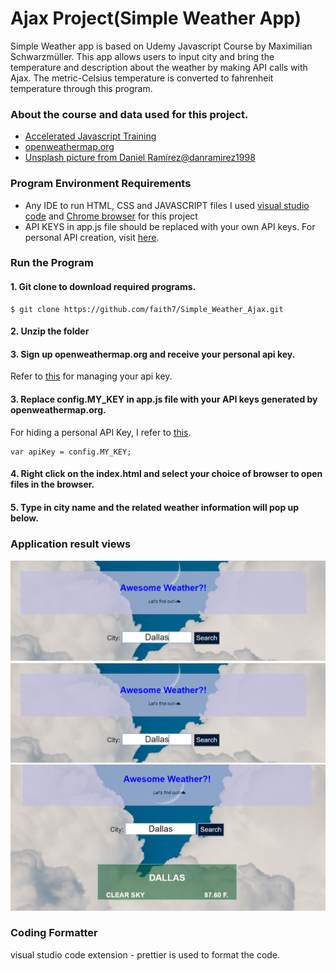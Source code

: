 # Ajax Project(Simple Weather App)
Simple Weather app is based on Udemy Javascript Course by Maximilian Schwarzmüller. This app allows users to input city and bring the temperature and description about the weather by making API calls with Ajax. The metric-Celsius temperature is converted to fahrenheit temperature through this program.  

### About the course and data used for this project. 
- [Accelerated Javascript Training](https://www.udemy.com/javascript-bootcamp-2016/)
- [openweathermap.org](https://openweathermap.org/appid)
- [Unsplash picture from Daniel Ramírez@danramirez1998](https://unsplash.com/photos/q4TfWtnz_xw)

### Program Environment Requirements 
  - Any IDE to run HTML, CSS and JAVASCRIPT files
    I used [visual studio code](https://code.visualstudio.com/) and [Chrome browser](https://www.google.com/chrome/?brand=CHBD&gclid=EAIaIQobChMIwvPI76XC4wIVRdbACh11igGyEAAYASAAEgKjEfD_BwE&gclsrc=aw.ds) for this project 
  - API KEYS in app.js file should be replaced with your own API keys. 
    For personal API creation, visit [here](https://home.openweathermap.org/api_keys).

     
### Run the Program 
#### 1. Git clone to download required programs. 
``` 
$ git clone https://github.com/faith7/Simple_Weather_Ajax.git
```

#### 2. Unzip the folder 

#### 3. Sign up openweathermap.org and receive your personal api key. 
Refer to [this](https://home.openweathermap.org/api_keys) for managing your api key.

#### 3. Replace config.MY_KEY in app.js file with your API keys generated by openweathermap.org.
For hiding a personal API Key, I refer to [this](https://gist.github.com/derzorngottes/3b57edc1f996dddcab25).

```
var apiKey = config.MY_KEY;
```

#### 4. Right click on the index.html and select your choice of browser to open files in the browser. 
 
#### 5. Type in city name and the related weather information will pop up below.

### Application result views
![view1](https://github.com/faith7/Simple_Weather_Ajax/blob/master/Ajax/Udemy/img/result1.png) 
![view2](https://github.com/faith7/Simple_Weather_Ajax/blob/master/Ajax/Udemy/img/result2.png)
![view3](https://github.com/faith7/Simple_Weather_Ajax/blob/master/Ajax/Udemy/img/result3.png)

### Coding Formatter
  visual studio code extension - prettier is used to format the code. 
